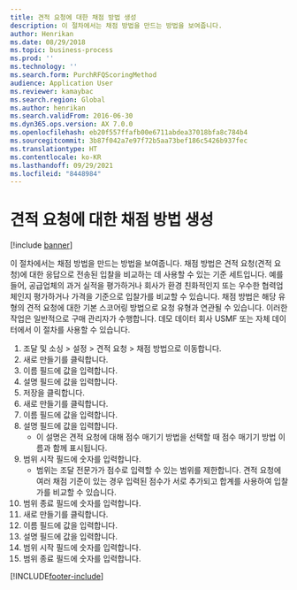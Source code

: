 ```yaml
---
title: 견적 요청에 대한 채점 방법 생성
description: 이 절차에서는 채점 방법을 만드는 방법을 보여줍니다.
author: Henrikan
ms.date: 08/29/2018
ms.topic: business-process
ms.prod: ''
ms.technology: ''
ms.search.form: PurchRFQScoringMethod
audience: Application User
ms.reviewer: kamaybac
ms.search.region: Global
ms.author: henrikan
ms.search.validFrom: 2016-06-30
ms.dyn365.ops.version: AX 7.0.0
ms.openlocfilehash: eb20f557ffafb00e6711abdea37018bfa8c784b4
ms.sourcegitcommit: 3b87f042a7e97f72b5aa73bef186c5426b937fec
ms.translationtype: HT
ms.contentlocale: ko-KR
ms.lasthandoff: 09/29/2021
ms.locfileid: "8448984"
---
```

# <a name="create-a-scoring-method-for-rfqs"></a>견적 요청에 대한 채점 방법 생성

[!include [banner](../../includes/banner.md)]

이 절차에서는 채점 방법을 만드는 방법을 보여줍니다. 채점 방법은 견적 요청(견적 요청)에 대한 응답으로 전송된 입찰을 비교하는 데 사용할 수 있는 기준 세트입니다. 예를 들어, 공급업체의 과거 실적을 평가하거나 회사가 환경 친화적인지 또는 우수한 협력업체인지 평가하거나 가격을 기준으로 입찰가를 비교할 수 있습니다. 채점 방법은 해당 유형의 견적 요청에 대한 기본 스코어링 방법으로 요청 유형과 연관될 수 있습니다. 이러한 작업은 일반적으로 구매 관리자가 수행합니다. 데모 데이터 회사 USMF 또는 자체 데이터에서 이 절차를 사용할 수 있습니다.

1. 조달 및 소싱 > 설정 > 견적 요청 > 채점 방법으로 이동합니다.
2. 새로 만들기를 클릭합니다.
3. 이름 필드에 값을 입력합니다.
4. 설명 필드에 값을 입력합니다.
5. 저장을 클릭합니다.
6. 새로 만들기를 클릭합니다.
7. 이름 필드에 값을 입력합니다.
8. 설명 필드에 값을 입력합니다.
    * 이 설명은 견적 요청에 대해 점수 매기기 방법을 선택할 때 점수 매기기 방법 이름과 함께 표시됩니다.  
9. 범위 시작 필드에 숫자를 입력합니다.
    * 범위는 조달 전문가가 점수로 입력할 수 있는 범위를 제한합니다. 견적 요청에 여러 채점 기준이 있는 경우 입력된 점수가 서로 추가되고 합계를 사용하여 입찰가를 비교할 수 있습니다.  
10. 범위 종료 필드에 숫자를 입력합니다.
11. 새로 만들기를 클릭합니다.
12. 이름 필드에 값을 입력합니다.
13. 설명 필드에 값을 입력합니다.
14. 범위 시작 필드에 숫자를 입력합니다.
15. 범위 종료 필드에 숫자를 입력합니다.



[!INCLUDE[footer-include](../../../includes/footer-banner.md)]
